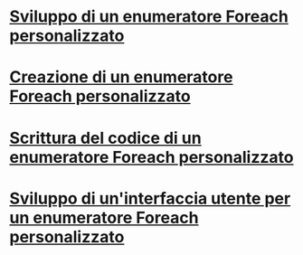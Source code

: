 # [Sviluppo di un enumeratore Foreach personalizzato](developing-a-custom-foreach-enumerator.md)
# [Creazione di un enumeratore Foreach personalizzato](creating-a-custom-foreach-enumerator.md)
# [Scrittura del codice di un enumeratore Foreach personalizzato](coding-a-custom-foreach-enumerator.md)
# [Sviluppo di un'interfaccia utente per un enumeratore Foreach personalizzato](developing-a-user-interface-for-a-custom-foreach-enumerator.md)
